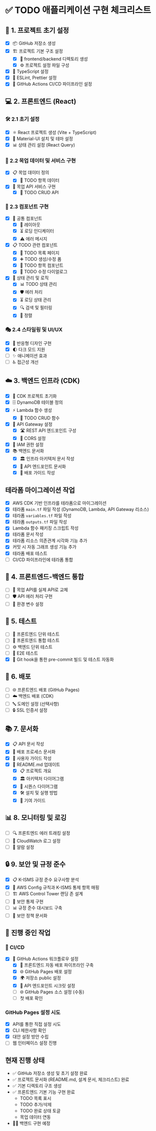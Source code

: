 # ✅ TODO 애플리케이션 구현 체크리스트

## 🚀 1. 프로젝트 초기 설정
- [x] 📦 GitHub 저장소 생성
- [x] 🏗️ 프로젝트 기본 구조 설정
  - [x] 📂 frontend/backend 디렉토리 생성
  - [x] ⚙️ 프로젝트 설정 파일 구성
- [x] 📝 TypeScript 설정
- [x] 🧹 ESLint, Prettier 설정
- [x] 🔄 GitHub Actions CI/CD 파이프라인 설정

## 💻 2. 프론트엔드 (React)
### 🛠️ 2.1 초기 설정
- [x] ⚛️ React 프로젝트 생성 (Vite + TypeScript)
- [x] 🎨 Material-UI 설치 및 테마 설정
- [x] 📊 상태 관리 설정 (React Query)

### 🧩 2.2 목업 데이터 및 서비스 구현
- [x] 📋 목업 데이터 정의
  - [x] 📝 TODO 항목 데이터
- [x] 🔌 목업 API 서비스 구현
  - [x] 🔄 TODO CRUD API

### 🧱 2.3 컴포넌트 구현
- [x] 🧰 공통 컴포넌트
  - [x] 📏 레이아웃
  - [x] ⏳ 로딩 인디케이터
  - [x] ⚠️ 에러 메시지
- [x] 📋 TODO 관련 컴포넌트
  - [x] 📑 TODO 목록 페이지
  - [x] ➕ TODO 생성/수정 폼
  - [x] 📌 TODO 항목 컴포넌트
  - [x] 🔄 TODO 수정 다이얼로그
- [x] 🧠 상태 관리 및 로직
  - [x] 📊 TODO 상태 관리
  - [x] 🛡️ 에러 처리
  - [x] ⏳ 로딩 상태 관리
  - [x] 🔍 검색 및 필터링
  - [x] 📶 정렬

### 🎭 2.4 스타일링 및 UI/UX
- [x] 📱 반응형 디자인 구현
- [x] 🌓 다크 모드 지원
- [ ] ✨ 애니메이션 효과
- [ ] ♿ 접근성 개선

## ☁️ 3. 백엔드 인프라 (CDK)
- [x] 🏁 CDK 프로젝트 초기화
- [x] 🗄️ DynamoDB 테이블 정의
- [x] ⚡ Lambda 함수 생성
  - [x] 🔄 TODO CRUD 함수
- [x] 🌉 API Gateway 설정
  - [x] 🛣️ REST API 엔드포인트 구성
  - [x] 🔀 CORS 설정
- [x] 🔐 IAM 권한 설정
- [x] 📚 백엔드 문서화
  - [x] 🏛️ 인프라 아키텍처 문서 작성
  - [x] 📡 API 엔드포인트 문서화
  - [x] 🚀 배포 가이드 작성

## 테라폼 마이그레이션 작업

- [x] AWS CDK 기반 인프라를 테라폼으로 마이그레이션
- [x] 테라폼 `main.tf` 파일 작성 (DynamoDB, Lambda, API Gateway 리소스)
- [x] 테라폼 `variables.tf` 파일 작성
- [x] 테라폼 `outputs.tf` 파일 작성
- [x] Lambda 함수 패키징 스크립트 작성
- [x] 테라폼 문서 작성
- [x] 테라폼 리소스 의존관계 시각화 기능 추가
- [x] 커밋 시 자동 그래프 생성 기능 추가
- [x] 테라폼 배포 테스트
- [ ] CI/CD 파이프라인에 테라폼 통합

## 🔗 4. 프론트엔드-백엔드 통합
- [ ] 🔄 목업 API를 실제 API로 교체
- [ ] 🛡️ API 에러 처리 구현
- [ ] 🔧 환경 변수 설정

## 🧪 5. 테스트
- [ ] 🔬 프론트엔드 단위 테스트
- [ ] 🧩 프론트엔드 통합 테스트
- [ ] ⚙️ 백엔드 단위 테스트
- [ ] 🔄 E2E 테스트
- [x] 🔄 Git hook을 통한 pre-commit 빌드 및 테스트 자동화

## 🚀 6. 배포
- [ ] 🌐 프론트엔드 배포 (GitHub Pages)
- [ ] ☁️ 백엔드 배포 (CDK)
- [ ] 🔤 도메인 설정 (선택사항)
- [ ] 🔒 SSL 인증서 설정

## 📚 7. 문서화
- [x] 📋 API 문서 작성
- [x] 🚀 배포 프로세스 문서화
- [x] 📖 사용자 가이드 작성
- [x] 📝 README.md 업데이트
  - [x] 📋 프로젝트 개요
  - [x] 🏛️ 아키텍처 다이어그램
  - [x] 🔄 시퀀스 다이어그램
  - [x] 🛠️ 설치 및 실행 방법
  - [x] 👥 기여 가이드

## 📊 8. 모니터링 및 로깅
- [ ] 🔍 프론트엔드 에러 트래킹 설정
- [ ] 📝 CloudWatch 로그 설정
- [ ] 🔔 알람 설정

## 🔒 9. 보안 및 규정 준수
- [x] 📋 K-ISMS 규정 준수 요구사항 분석
- [x] 🔄 AWS Config 규칙과 K-ISMS 통제 항목 매핑
- [ ] 🏗️ AWS Control Tower 랜딩 존 설계
- [ ] 🔐 보안 통제 구현
- [ ] 📊 규정 준수 대시보드 구축
- [ ] 📝 보안 정책 문서화

## 🔄 진행 중인 작업

### 🔄 CI/CD
- [x] 🔄 GitHub Actions 워크플로우 설정
  - [x] 🚀 프론트엔드 자동 배포 파이프라인 구축
  - [x] 🌐 GitHub Pages 배포 설정
  - [x] 🌍 저장소 public 설정
  - [x] 🔑 API 엔드포인트 시크릿 설정
  - [ ] 🌐 GitHub Pages 소스 설정 (수동)
  - [ ] 첫 배포 확인

### GitHub Pages 설정 시도
- [x] API를 통한 직접 설정 시도
- [x] CLI 제한사항 확인
- [x] 대안 설정 방안 수립
- [ ] 웹 인터페이스 설정 진행

## 현재 진행 상태
- ✅ GitHub 저장소 생성 및 초기 설정 완료
- ✅ 프로젝트 문서화 (README.md, 설계 문서, 체크리스트) 완료
- ✅ 기본 디렉토리 구조 생성
- ✅ 프론트엔드 기본 기능 구현 완료
  - TODO 목록 표시
  - TODO 추가/삭제
  - TODO 완료 상태 토글
  - 목업 데이터 연동
- 🏃‍♂️ 백엔드 구현 예정
